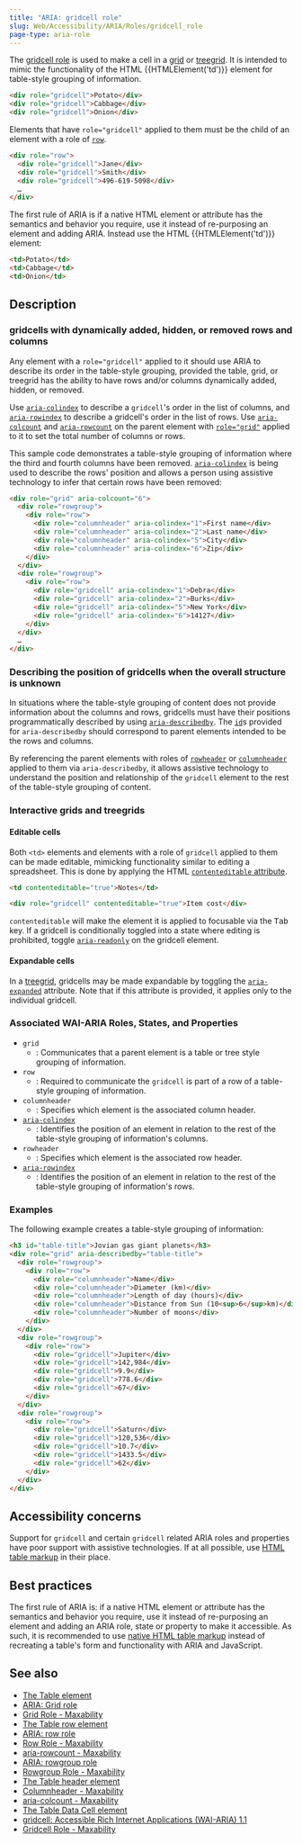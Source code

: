 ```yaml
---
title: "ARIA: gridcell role"
slug: Web/Accessibility/ARIA/Roles/gridcell_role
page-type: aria-role
---
```




The [gridcell role](https://www.w3.org/TR/wai-aria-1.1/#gridcell) is used to make a cell in a [grid](/Web/Accessibility/ARIA/Roles/grid_role) or [treegrid](/Web/Accessibility/ARIA/Roles/treegrid_role). It is intended to mimic the functionality of the HTML {{HTMLElement('td')}} element for table-style grouping of information.

```html
<div role="gridcell">Potato</div>
<div role="gridcell">Cabbage</div>
<div role="gridcell">Onion</div>
```

Elements that have `role="gridcell"` applied to them must be the child of an element with a role of [`row`](/Web/Accessibility/ARIA/Roles/row_role).

```html
<div role="row">
  <div role="gridcell">Jane</div>
  <div role="gridcell">Smith</div>
  <div role="gridcell">496-619-5098</div>
  …
</div>
```

The first rule of ARIA is if a native HTML element or attribute has the semantics and behavior you require, use it instead of re-purposing an element and adding ARIA. Instead use the HTML {{HTMLElement('td')}} element:

```html
<td>Potato</td>
<td>Cabbage</td>
<td>Onion</td>
```

## Description

### gridcells with dynamically added, hidden, or removed rows and columns

Any element with a `role="gridcell"` applied to it should use ARIA to describe its order in the table-style grouping, provided the table, grid, or treegrid has the ability to have rows and/or columns dynamically added, hidden, or removed.

Use [`aria-colindex`](/Web/Accessibility/ARIA/Attributes/aria-colindex) to describe a `gridcell`'s order in the list of columns, and [`aria-rowindex`](/Web/Accessibility/ARIA/Attributes/aria-rowindex) to describe a gridcell's order in the list of rows. Use [`aria-colcount`](/Web/Accessibility/ARIA/Attributes/aria-colcount) and [`aria-rowcount`](/Web/Accessibility/ARIA/Attributes/aria-rowcount) on the parent element with [`role="grid"`](/Web/Accessibility/ARIA/Roles/grid_role) applied to it to set the total number of columns or rows.

This sample code demonstrates a table-style grouping of information where the third and fourth columns have been removed. [`aria-colindex`](/Web/Accessibility/ARIA/Attributes/aria-colindex) is being used to describe the rows' position and allows a person using assistive technology to infer that certain rows have been removed:

```html
<div role="grid" aria-colcount="6">
  <div role="rowgroup">
    <div role="row">
      <div role="columnheader" aria-colindex="1">First name</div>
      <div role="columnheader" aria-colindex="2">Last name</div>
      <div role="columnheader" aria-colindex="5">City</div>
      <div role="columnheader" aria-colindex="6">Zip</div>
    </div>
  </div>
  <div role="rowgroup">
    <div role="row">
      <div role="gridcell" aria-colindex="1">Debra</div>
      <div role="gridcell" aria-colindex="2">Burks</div>
      <div role="gridcell" aria-colindex="5">New York</div>
      <div role="gridcell" aria-colindex="6">14127</div>
    </div>
  </div>
  …
</div>
```

### Describing the position of gridcells when the overall structure is unknown

In situations where the table-style grouping of content does not provide information about the columns and rows, gridcells must have their positions programmatically described by using [`aria-describedby`](/Web/Accessibility/ARIA/Attributes/aria-describedby). The [`id`](/Web/HTML/Global_attributes/id)s provided for `aria-describedby` should correspond to parent elements intended to be the rows and columns.

By referencing the parent elements with roles of [`rowheader`](/Web/Accessibility/ARIA/Roles/rowheader_role) or [`columnheader`](/Web/Accessibility/ARIA/Roles/columnheader_role) applied to them via `aria-describedby`, it allows assistive technology to understand the position and relationship of the `gridcell` element to the rest of the table-style grouping of content.

### Interactive grids and treegrids

#### Editable cells

Both `<td>` elements and elements with a role of `gridcell` applied to them can be made editable, mimicking functionality similar to editing a spreadsheet. This is done by applying the HTML [`contenteditable` attribute](/Web/HTML/Global_attributes/contenteditable).

```html
<td contenteditable="true">Notes</td>

<div role="gridcell" contenteditable="true">Item cost</div>
```

`contenteditable` will make the element it is applied to focusable via the <kbd>Tab</kbd> key. If a gridcell is conditionally toggled into a state where editing is prohibited, toggle [`aria-readonly`](/Web/Accessibility/ARIA/Attributes/aria-readonly) on the gridcell element.

#### Expandable cells

In a [treegrid](/Web/Accessibility/ARIA/Roles/treegrid_role), gridcells may be made expandable by toggling the [`aria-expanded`](/Web/Accessibility/ARIA/Attributes/aria-expanded) attribute. Note that if this attribute is provided, it applies only to the individual gridcell.

### Associated WAI-ARIA Roles, States, and Properties

- `grid`
  - : Communicates that a parent element is a table or tree style grouping of information.
- `row`
  - : Required to communicate the `gridcell` is part of a row of a table-style grouping of information.
- `columnheader`
  - : Specifies which element is the associated column header.
- [`aria-colindex`](/Web/Accessibility/ARIA/Attributes/aria-colindex)
  - : Identifies the position of an element in relation to the rest of the table-style grouping of information's columns.
- `rowheader`
  - : Specifies which element is the associated row header.
- [`aria-rowindex`](/Web/Accessibility/ARIA/Attributes/aria-rowindex)
  - : Identifies the position of an element in relation to the rest of the table-style grouping of information's rows.

### Examples

The following example creates a table-style grouping of information:

```html
<h3 id="table-title">Jovian gas giant planets</h3>
<div role="grid" aria-describedby="table-title">
  <div role="rowgroup">
    <div role="row">
      <div role="columnheader">Name</div>
      <div role="columnheader">Diameter (km)</div>
      <div role="columnheader">Length of day (hours)</div>
      <div role="columnheader">Distance from Sun (10<sup>6</sup>km)</div>
      <div role="columnheader">Number of moons</div>
    </div>
  </div>
  <div role="rowgroup">
    <div role="row">
      <div role="gridcell">Jupiter</div>
      <div role="gridcell">142,984</div>
      <div role="gridcell">9.9</div>
      <div role="gridcell">778.6</div>
      <div role="gridcell">67</div>
    </div>
  </div>
  <div role="rowgroup">
    <div role="row">
      <div role="gridcell">Saturn</div>
      <div role="gridcell">120,536</div>
      <div role="gridcell">10.7</div>
      <div role="gridcell">1433.5</div>
      <div role="gridcell">62</div>
    </div>
  </div>
</div>
```

## Accessibility concerns

Support for `gridcell` and certain `gridcell` related ARIA roles and properties have poor support with assistive technologies. If at all possible, use [HTML table markup](/Web/HTML/Element/table) in their place.

## Best practices

The first rule of ARIA is: if a native HTML element or attribute has the semantics and behavior you require, use it instead of re-purposing an element and adding an ARIA role, state or property to make it accessible. As such, it is recommended to use [native HTML table markup](/Web/HTML/Element/table) instead of recreating a table's form and functionality with ARIA and JavaScript.

## See also

- [The Table element](/Web/HTML/Element/table)
- [ARIA: Grid role](/Web/Accessibility/ARIA/Roles/grid_role)
- [Grid Role - Maxability](https://www.maxability.co.in/wai-aria-overview/grid-role/)
- [The Table row element](/Web/HTML/Element/tr)
- [ARIA: row role](/Web/Accessibility/ARIA/Roles/row_role)
- [Row Role - Maxability](https://www.maxability.co.in/wai-aria-overview/row-role/)
- [aria-rowcount - Maxability](https://www.maxability.co.in/2018/09/07/aria-rowcount-property/)
- [ARIA: rowgroup role](/Web/Accessibility/ARIA/Roles/rowgroup_role)
- [Rowgroup Role - Maxability](https://www.maxability.co.in/wai-aria-overview/rowgroup-role/)
- [The Table header element](/Web/HTML/Element/th)
- [Columnheader - Maxability](https://www.maxability.co.in/wai-aria-overview/columnheader-role/)
- [aria-colcount - Maxability](https://www.maxability.co.in/2017/07/26/aria-colcount-property/)
- [The Table Data Cell element](/Web/HTML/Element/td)
- [gridcell: Accessible Rich Internet Applications (WAI-ARIA) 1.1](https://www.w3.org/TR/wai-aria-1.1/#gridcell)
- [Gridcell Role - Maxability](https://www.maxability.co.in/wai-aria-overview/gridcell-role/)
